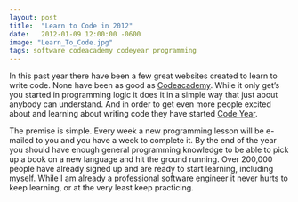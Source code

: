 ```yaml
---
layout: post
title:  "Learn to Code in 2012"
date:   2012-01-09 12:00:00 -0600
image: "Learn_To_Code.jpg"
tags: software codeacademy codeyear programming
---
```

In this past year there have been a few great websites created to learn to write code. None have been as good as [Codeacademy](http://www.codeacademy.com/). While it only get’s you started in programming logic it does it in a simple way that just about anybody can understand. And in order to get even more people excited about and learning about writing code they have started [Code Year](http://www.codeyear.com/).

The premise is simple. Every week a new programming lesson will be e-mailed to you and you have a week to complete it. By the end of the year you should have enough general programming knowledge to be able to pick up a book on a new language and hit the ground running. Over 200,000 people have already signed up and are ready to start learning, including myself. While I am already a professional software engineer it never hurts to keep learning, or at the very least keep practicing.
